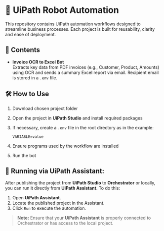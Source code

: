 # 🤖 UiPath Robot Automation

This repository contains UiPath automation workflows designed to streamline business processes. Each project is built for reusability, clarity and ease of deployment.

## 📂 Contents

- **Invoice OCR to Excel Bot**  
  Extracts key data from PDF invoices (e.g., Customer, Product, Amounts) using OCR and sends a summary Excel report via email. Recipient email is stored in a `.env` file.  

## 🛠 How to Use

1. Download chosen project folder  
2. Open the project in **UiPath Studio** and install required packages  
3. If necessary, create a `.env` file in the root directory as in the example:

   ```
   VARIABLE=value
   ```

4. Ensure programs used by the workflow are installed  
5. Run the bot

## 🚀 Running via UiPath Assistant:
After publishing the project from **UiPath Studio** to **Orchestrator** or locally, you can run it directly from **UiPath Assistant**. To do this:
1. Open **UiPath Assistant**.
2. Locate the published project in the Assistant.
3. Click `Run` to execute the automation.

> **Note:** Ensure that your **UiPath Assistant** is properly connected to Orchestrator or has access to the local project.

